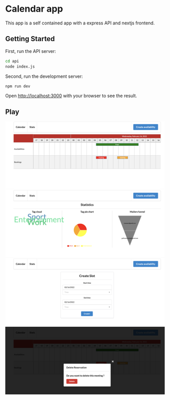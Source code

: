 # Calendar app
This app is a self contained app with a express API and nextjs frontend. 

## Getting Started

First, run the API server: 
```bash
cd api
node index.js
```


Second, run the development server:

```bash
npm run dev
```


Open [http://localhost:3000](http://localhost:3000) with your browser to see the result.

## Play
![Alt text](public/calendar.png?raw=true "Calendar")
![Alt text](public/stats.png?raw=true "stats")
![Alt text](public/slotform.png?raw=true "slot")
![Alt text](public/reservationform.png?raw=true "resa")

